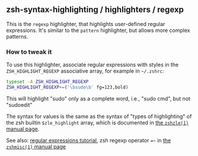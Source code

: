 zsh-syntax-highlighting / highlighters / regexp
------------------------------------------------

This is the `regexp` highlighter, that highlights user-defined regular expressions. It's similar to the `pattern`
highlighter, but allows more complex patterns.

### How to tweak it

To use this highlighter, associate regular expressions with styles in the
`ZSH_HIGHLIGHT_REGEXP` associative array, for example in `~/.zshrc`:

```zsh
typeset -A ZSH_HIGHLIGHT_REGEXP
ZSH_HIGHLIGHT_REGEXP+=('\bsudo\b' fg=123,bold)
```

This will highlight "sudo" only as a complete word, i.e., "sudo cmd", but not
"sudoedit"

The syntax for values is the same as the syntax of "types of highlighting" of the zsh builtin `$zle_highlight` array,
which is documented in [the `zshzle(1)`
manual page][zshzle-Character-Highlighting].

See also: [regular expressions tutorial][perlretut], zsh regexp operator `=~`
in [the `zshmisc(1)` manual page][zshmisc-Conditional-Expressions]

[zshzle-Character-Highlighting]: http://zsh.sourceforge.net/Doc/Release/Zsh-Line-Editor.html#Character-Highlighting

[perlretut]: http://perldoc.perl.org/perlretut.html

[zshmisc-Conditional-Expressions]: http://zsh.sourceforge.net/Doc/Release/Conditional-Expressions.html#Conditional-Expressions
